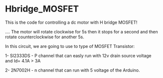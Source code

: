 # Hbridge_MOSFET

This is the code for controlling a dc motor with H bridge MOSFET!

....
The motor will rotate clockwise for 5s then it stops for a second and then rotate counterclockwise for another 5s.

In this circuit, we are going to use to type of MOSFET Transistor:

1- SI2333DS - P channel that can easly run with 12v drain source voltage and Id= 4.1A > 3A

2- 2N7002H - n channel that can run with 5 voltage of the Arduino.
